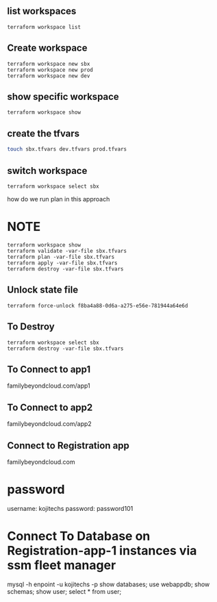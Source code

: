 ## list workspaces 
```
terraform workspace list 
```

## Create workspace 
```
terraform workspace new sbx
terraform workspace new prod 
terraform workspace new dev
```
## show specific workspace 
```
terraform workspace show
```
## create the tfvars
```sh
touch sbx.tfvars dev.tfvars prod.tfvars
```
## switch workspace
```
terraform workspace select sbx
```
how do we run plan in this approach 
# NOTE
```
terraform workspace show 
terraform validate -var-file sbx.tfvars
terraform plan -var-file sbx.tfvars
terraform apply -var-file sbx.tfvars
terraform destroy -var-file sbx.tfvars

```

## Unlock state file
```
terraform force-unlock f8ba4a88-0d6a-a275-e56e-781944a64e6d
```

## To Destroy 
```
terraform workspace select sbx 
terraform destroy -var-file sbx.tfvars
```
## To Connect to app1
familybeyondcloud.com/app1

## To Connect to app2
familybeyondcloud.com/app2

## Connect to Registration app
familybeyondcloud.com

# password
username: kojitechs 
password: password101

# Connect To Database on Registration-app-1 instances via ssm fleet manager
mysql -h enpoint -u kojitechs -p
show databases;
use webappdb;
show schemas;
show user;
select * from user;

